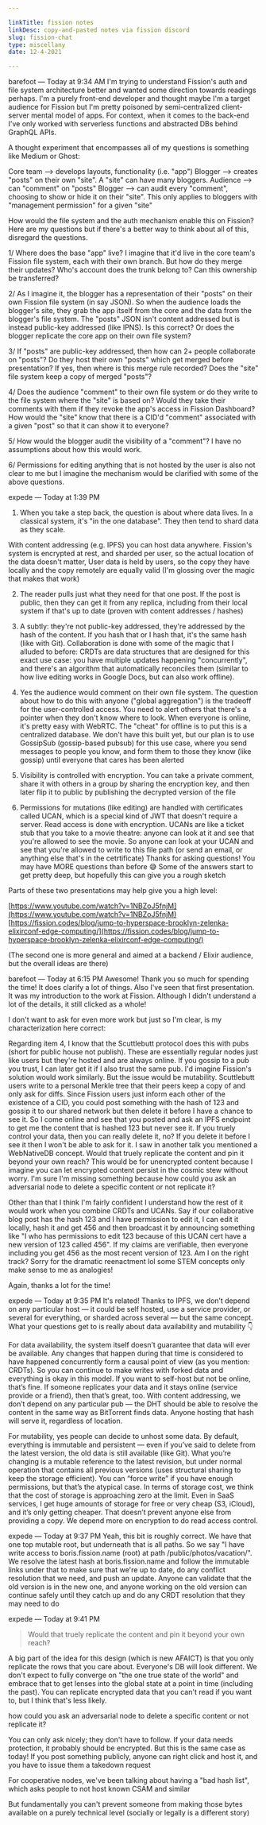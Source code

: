 ```yaml
---

linkTitle: fission notes
linkDesc: copy-and-pasted notes via fission discord
slug: fission-chat
type: miscellany
date: 12-4-2021

---
```


barefoot — Today at 9:34 AM
I'm trying to understand Fission's auth and file system architecture better and wanted some direction towards readings perhaps. I'm a purely front-end developer and thought maybe I'm a target audience for Fission but I'm pretty poisoned by semi-centralized client-server mental model of apps. For context, when it comes to the back-end I've only worked with serverless functions and abstracted DBs behind GraphQL APIs.

A thought experiment that encompasses all of my questions is something like Medium or Ghost:

Core team --> develops layouts, functionality (i.e. "app")
Blogger --> creates "posts" on their own "site". A "site" can have many bloggers.
Audience --> can "comment" on "posts"
Blogger --> can audit every "comment", choosing to show or hide it on their "site". This only applies to bloggers with "management permission" for a given "site"

How would the file system and the auth mechanism enable this on Fission? Here are my questions but if there's a better way to think about all of this, disregard the questions.

1/ Where does the base "app" live? I imagine that it'd live in the core team's Fission file system, each with their own branch. But how do they merge their updates? Who's account does the trunk belong to? Can this ownership be transferred?

2/ As I imagine it, the blogger has a representation of their "posts" on their own Fission file system (in say JSON). So when the audience loads the blogger's site, they grab the app itself from the core and the data from the blogger's file system. The "posts" JSON isn't content addressed but is instead public-key addressed (like IPNS). Is this correct? Or does the blogger replicate the core app on their own file system?

3/ If "posts" are public-key addressed, then how can 2+ people collaborate on "posts"? Do they host their own "posts" which get merged before presentation? If yes, then where is this merge rule recorded? Does the "site" file system keep a copy of merged "posts"?

4/ Does the audience "comment" to their own file system or do they write to the file system where the "site" is based on? Would they take their comments with them if they revoke the app's access in Fission Dashboard? How would the "site" know that there is a CID'd "comment" associated with a given "post" so that it can show it to everyone?

5/ How would the blogger audit the visibility of a "comment"? I have no assumptions about how this would work.

6/ Permissions for editing anything that is not hosted by the user is also not clear to me but I imagine the mechanism would be clarified with some of the above questions. 

expede — Today at 1:39 PM
1. When you take a step back, the question is about where data lives. In a classical system, it's "in the one database". They then tend to shard data as they scale.

With content addressing (e.g. IPFS) you can host data anywhere. Fission's system is encrypted at rest, and sharded per user, so the actual location of the data doesn't matter,  User data is held by users, so the copy they have locally and the copy remotely are equally valid (I'm glossing over the magic that makes that work)

2. The reader pulls just what they need for that one post. If the post is public, then they can get it from any replica, including from their local system if that's up to date (proven with content addresses / hashes)

3. A subtly: they're not public-key addressed, they're addressed by the hash of the content. If you hash that or I hash that, it's the same hash (like with Git). Collaboration is done with some of the magic that I alluded to before: CRDTs are data structures that are designed for this exact use case: you have multiple updates happening "concurrently", and there's an algorithm that automatically reconciles them (similar to how live editing works in Google Docs, but can also work offline).

4. Yes the audience would comment on their own file system. The question about how to do this with anyone ("global aggregation") is the tradeoff for the user-controlled access. You need to alert others that there's a pointer when they don't know where to look. When everyone is online, it's pretty easy with WebRTC. The "cheat" for offline is to put this is a centralized database. We don't have this built yet, but our plan is to use GossipSub (gossip-based pubsub) for this use case, where you send messages to people you know, and form them to those they know (like gossip) until everyone that cares has been alerted
5. Visibility is controlled with encryption. You can take a private comment, share it with others in a group by sharing the encryption key, and then later flip it to public by publishing the decrypted version of the file 
6. Permissions for mutations (like editing) are handled with certificates called UCAN, which is a special kind of JWT that doesn't require a server. Read access is done with encryption. UCANs are like a ticket stub that you take to a movie theatre: anyone can look at it and see that you're allowed to see the movie. So anyone can look at your UCAN and see that you're allowed to write to this file path (or send an email, or anything else that's in the cetrtificate)
Thanks for asking questions! You may have MORE questions than before 😅 Some of the answers start to get pretty deep, but hopefully this can give you a rough sketch

Parts of these two presentations may help give you a high level: 

[https://www.youtube.com/watch?v=1NBZoJ5fnjM](https://www.youtube.com/watch?v=1NBZoJ5fnjM)
[https://fission.codes/blog/jump-to-hyperspace-brooklyn-zelenka-elixirconf-edge-computing/](https://fission.codes/blog/jump-to-hyperspace-brooklyn-zelenka-elixirconf-edge-computing/)

(The second one is more general and aimed at a backend / Elixir audience, but the overall ideas are there)

barefoot — Today at 6:15 PM
Awesome! Thank you so much for spending the time! It does clarify a lot of things. Also I've seen that first presentation. It was my introduction to the work at Fission. Although I didn't understand a lot of the details, it still clicked as a whole!

I don't want to ask for even more work but just so I'm clear, is my characterization here correct:

Regarding item 4, I know that the Scuttlebutt protocol does this with pubs (short for public house not publish). These are essentially regular nodes just like users but they're hosted and are always online. If you gossip to a pub you trust, I can later get it if I also trust the same pub. I'd imagine Fission's solution would work similarly. But the issue would be mutability. Scuttlebutt users write to a personal Merkle tree that their peers keep a copy of and only ask for diffs. Since Fission users just inform each other of the existence of a CID, you could post something with the hash of 123 and gossip it to our shared network but then delete it before I have a chance to see it. So I come online and see that you posted and ask an IPFS endpoint to get me the content that is hashed 123 but never see it. If you truely control your data, then you can really delete it, no? If you delete it before I see it then I won't be able to ask for it. I saw in another talk you mentioned a WebNativeDB concept. Would that truely replicate the content and pin it beyond your own reach? This would be for unencrypted content because I imagine you can let encrypted content persist in the cosmic stew without worry. I'm sure I'm missing something because how could you ask an adversarial node to delete a specific content or not replicate it?

Other than that I think I'm fairly confident I understand how the rest of it would work when you combine CRDTs and UCANs. Say if our collaborative blog post has the hash 123 and I have permission to edit it, I can edit it locally, hash it and get 456 and then broadcast it by announcing something like "I who has permissions to edit 123 because of this UCAN cert have a new version of 123 called 456". If my claims are verifiable, then everyone including you get 456 as the most recent version of 123. Am I on the right track? Sorry for the dramatic reenactment lol some STEM concepts only make sense to me as analogies!

Again, thanks a lot for the time!

expede — Today at 9:35 PM
It's related! Thanks to IPFS, we don’t depend on any particular host — it could be self hosted, use a service provider, or several for everything, or sharded across several — but the same concept. What your questions get to is really about data availability and mutability 👇 

For data availability, the system itself doesn’t guarantee that data will ever be available. Any changes that happen during that time is considered to have happened concurrently form a causal point of view (as you mention: CRDTs). So you can continue to make writes with forked data and everything is okay in this model. If you want to self-host but not be online, that’s fine. If someone replicates your data and it stays online (service provide or a friend), then that’s great, too. With content addressing, we don’t depend on any particular pub — the DHT should be able to resolve the content in the same way as BitTorrent finds data. Anyone hosting that hash will serve it, regardless of location.

For mutability, yes people can decide to unhost some data. By default, everything is immutable and persistent — even if you’ve said to delete from the latest version, the old data is still available (like Git). What you’re changing is a mutable reference to the latest revision, but under normal operation that contains all previous versions (uses structural sharing to keep the storage efficient). You can “force write” if you have enough permissions, but that’s the atypical case. In terms of storage cost, we think that the cost of storage is approaching zero at the limit. Even in SaaS services, I get huge amounts of storage for free or very cheap (S3, iCloud), and it’s only getting cheaper. That doesn’t prevent anyone else from providing a copy. We depend more on encryption to do read access control. 

expede — Today at 9:37 PM
Yeah, this bit is roughly correct. We have that one top mutable root, but underneath that is all paths. So we say "I have write access to boris.fission.name (root) at path /public/photos/vacation/". We resolve the latest hash at boris.fission.name and follow the immutable links under that to make sure that we're up to date, do any conflict resolution that we need, and push an update. Anyone can validate that the old version is in the new one, and anyone working on the old version can continue safely until they catch up and do any CRDT resolution that they may need to do 

expede — Today at 9:41 PM
> Would that truely replicate the content and pin it beyond your own reach?

A big part of the idea for this design (which is new AFAICT) is that you only replicate the rows that you care about. Everyone's DB will look different. We don't expect to fully converge on "the one true state of the world" and embrace that to get lenses into the global state at a point in time (including the past). You can replicate encrypted data that you can't read if you want to, but I think that's less likely.

how could you ask an adversarial node to delete a specific content or not replicate it?

You can only ask nicely; they don't have to follow. If your data needs protection, it probably should be encrypted. But this is the same case as today! If you post something publicly, anyone can right click and host it, and you have to issue them a takedown request

For cooperative nodes, we've been talking about having a "bad hash list", which asks people to not host known CSAM and similar

But fundamentally you can't prevent someone from making those bytes available on a purely technical level (socially or legally is a different story) 

